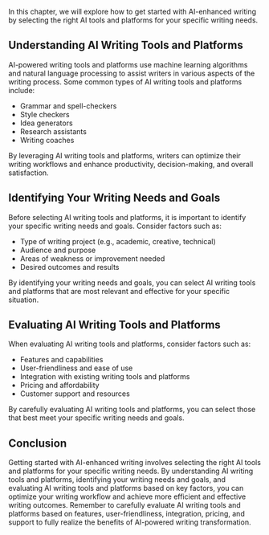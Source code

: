 
In this chapter, we will explore how to get started with AI-enhanced writing by selecting the right AI tools and platforms for your specific writing needs.

Understanding AI Writing Tools and Platforms
--------------------------------------------

AI-powered writing tools and platforms use machine learning algorithms and natural language processing to assist writers in various aspects of the writing process. Some common types of AI writing tools and platforms include:

* Grammar and spell-checkers
* Style checkers
* Idea generators
* Research assistants
* Writing coaches

By leveraging AI writing tools and platforms, writers can optimize their writing workflows and enhance productivity, decision-making, and overall satisfaction.

Identifying Your Writing Needs and Goals
----------------------------------------

Before selecting AI writing tools and platforms, it is important to identify your specific writing needs and goals. Consider factors such as:

* Type of writing project (e.g., academic, creative, technical)
* Audience and purpose
* Areas of weakness or improvement needed
* Desired outcomes and results

By identifying your writing needs and goals, you can select AI writing tools and platforms that are most relevant and effective for your specific situation.

Evaluating AI Writing Tools and Platforms
-----------------------------------------

When evaluating AI writing tools and platforms, consider factors such as:

* Features and capabilities
* User-friendliness and ease of use
* Integration with existing writing tools and platforms
* Pricing and affordability
* Customer support and resources

By carefully evaluating AI writing tools and platforms, you can select those that best meet your specific writing needs and goals.

Conclusion
----------

Getting started with AI-enhanced writing involves selecting the right AI tools and platforms for your specific writing needs. By understanding AI writing tools and platforms, identifying your writing needs and goals, and evaluating AI writing tools and platforms based on key factors, you can optimize your writing workflow and achieve more efficient and effective writing outcomes. Remember to carefully evaluate AI writing tools and platforms based on features, user-friendliness, integration, pricing, and support to fully realize the benefits of AI-powered writing transformation.
